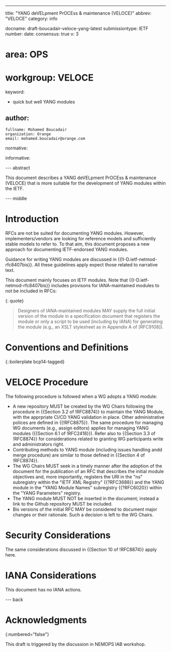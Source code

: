 ---
title: "YANG deVELpment PrOCEss & maintenance (VELOCE)"
abbrev: "VELOCE"
category: info

docname: draft-boucadair-veloce-yang-latest
submissiontype: IETF
number:
date:
consensus: true
v: 3
# area: OPS
# workgroup: VELOCE
keyword:
 - quick but well YANG modules

author:
 -
    fullname: Mohamed Boucadair
    organization: Orange
    email: mohamed.boucadair@orange.com

normative:

informative:


--- abstract

This document describes a YANG deVELpment PrOCEss & maintenance (VELOCE) that is more suitable for the development of YANG modules within the IETF.

--- middle

# Introduction

RFCs are not be suited for documenting YANG modules. However, implementers/vendors are looking for reference models and sufficiently stable models to refer to. To that aim, this document proposes a new approach for documenting IETF-endorsed YANG modules.

Guidance for writing  YANG modules are discussed in {{!I-D.ietf-netmod-rfc8407bis}}. All these guidelines apply expect those related to narrative text.

This document mainly focuses on IETF modules. Note that {{I-D.ietf-netmod-rfc8407bis}} includes provisons for IANA-maintained modules to not be included in RFCs:

{: quote}
>    Designers of IANA-maintained modules MAY supply the full initial
   version of the module in a specification document that registers the
   module or only a script to be used (including by IANA) for generating
   the module (e.g., an XSLT stylesheet as in Appendix A of [RFC9108]).

# Conventions and Definitions

{::boilerplate bcp14-tagged}

# VELOCE Procedure

The following procedure is followed when a WG adopts a YANG module:

* A new repository MUST be created by the WG Chairs following the procedure in {{Section 3.2 of !RFC8874}} to maintain the YANG Module, with the apprpriate CI/CD YANG validation in place. Other administrative polices are defined in {{!RFC8875}}. The same procedure for managing WG documents (e.g., assign editors) applies for managing YANG modules ({{Section 6.1 of !RFC2418}}). Refer also to {{Section 3.3 of !RFC8874}} for considerations related to granting WG participants write and administrators right.
* Contributing methods to YANG module (including issues handling andd merge procedure) are similar to those defined in {{Section 4 of !RFC8874}}.
* The WG Chairs MUST seek in a timely manner after the adoption of the document for the publication of an RFC that describes the initial module objectives and, more importantly, registers the URI in the "ns" subregistry within the "IETF XML Registry" {{?RFC3688}} and the YANG module in the "YANG Module Names" subregistry {{?RFC6020}} within the "YANG Parameters" registry.
* The YANG module MUST NOT be inserted in the document; instead a link to the Github repository MUST be included.
* Bis versions of the initial RFC MAY be considered to document major changes or their rationale. Such a decision is left to the WG Chairs.

# Security Considerations

The same considerations discussed in {{Section 10 of !RFC8874}} apply here.

# IANA Considerations

This document has no IANA actions.

--- back

# Acknowledgments
{:numbered="false"}

This draft is triggered by the discussion in NEMOPS IAB workshop.
